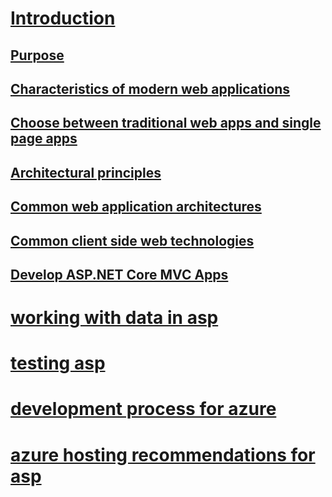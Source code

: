 # [Introduction](index.md)
## [Purpose](purpose.md)
## [Characteristics of modern web applications](characteristics-of-modern-web-applications.md)
## [Choose between traditional web apps and single page apps](choose-between-traditional-web-apps-and-single-page-apps.md)
## [Architectural principles](architectural-principles.md)
## [Common web application architectures](common-web-application-architectures.md)
## [Common client side web technologies](common-client-side-web-technologies.md)
## [Develop ASP.NET Core MVC Apps](develop-asp-net-core-mvc-apps)

# [working with data in asp](working-with-data-in-asp/)
# [testing asp](testing-asp/)
# [development process for azure](development-process-for-azure/)
# [azure hosting recommendations for asp](azure-hosting-recommendations-for-asp/)
